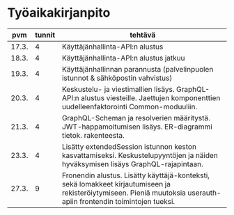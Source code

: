 # Työaikakirjanpito

| pvm | tunnit | tehtävä |
| --- | ------ | ------- |
|17.3.| 4 | Käyttäjänhallinta-API:n alustus |
|18.3.| 4 | Käyttäjänhallinta-API:n alustus jatkuu|
|19.3.| 4 |  Käyttäjänhallinnan parannusta (palvelinpuolen istunnot & sähköpostin vahvistus) |
|20.3.| 4 | Keskustelu- ja viestimallien lisäys. GraphQL-API:n alustus viesteille. Jaettujen komponenttien uudelleenfaktorointi Common-moduuliin.|
|21.3.| 4 | GraphQL-Scheman ja resolverien määritystä. JWT-happamoitumisen lisäys. ER-diagrammi tietok. rakenteesta.|
|23.3.| 4 | Lisätty extendedSession istunnon keston kasvattamiseksi. Keskustelupyyntöjen ja näiden hyväksymisen lisäys GraphQL-rajapintaan.|
|27.3.| 9 | Fronendin alustus. Lisätty käyttäjä-konteksti, sekä lomakkeet kirjautumiseen ja rekisteröiytymiseen. Pieniä muutoksia userauth-apiin frontendin toimintojen tueksi.|